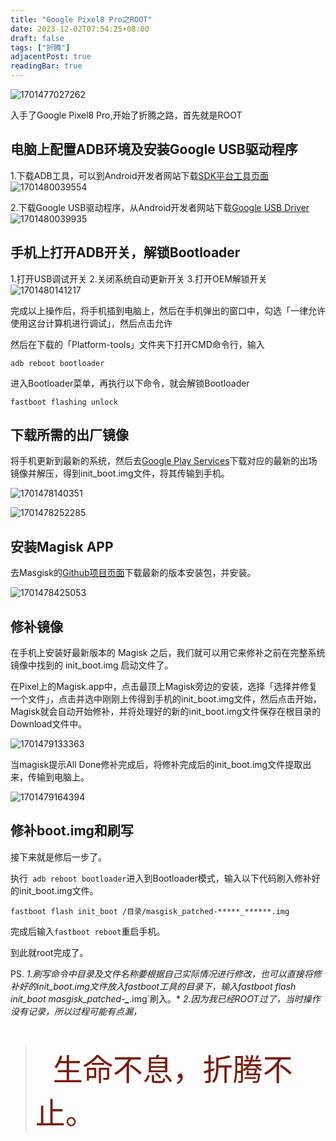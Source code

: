 ```yaml
---
title: "Google Pixel8 Pro之ROOT"
date: 2023-12-02T07:54:25+08:00
draft: false
tags: ["折腾"]
adjacentPost: true
readingBar: true
---
```


![1701477027262](https://cdn.jsdelivr.net/gh/tosspi/picx-images-hosting@master/1701477027262.jpg)

 入手了Google Pixel8 Pro,开始了折腾之路，首先就是ROOT

 ## 电脑上配置ADB环境及安装Google USB驱动程序

 1.下载ADB工具，可以到Android开发者网站下载[SDK平台工具页面](https://developer.android.com/studio/releases/platform-tools?hl=zh-cn)
![1701480039554](https://cdn.jsdelivr.net/gh/tosspi/picx-images-hosting@master/1701480039554.jpg)


 2.下载Google USB驱动程序，从Android开发者网站下载[Google USB Driver](https://developer.android.com/studio/run/win-usb?hl=zh-cn)
![1701480039935](https://cdn.jsdelivr.net/gh/tosspi/picx-images-hosting@master/1701480039935.jpg)

 ## 手机上打开ADB开关，解锁Bootloader

 1.打开USB调试开关
 2.关闭系统自动更新开关
 3.打开OEM解锁开关
 ![1701480141217](https://cdn.jsdelivr.net/gh/tosspi/picx-images-hosting@master/1701480141217.jpg)

 完成以上操作后，将手机插到电脑上，然后在手机弹出的窗口中，勾选「一律允许使用这台计算机进行调试」，然后点击允许

 然后在下载的「Platform-tools」文件夹下打开CMD命令行，输入

 ```
 adb reboot bootloader
 ```

 进入Bootloader菜单，再执行以下命令，就会解锁Bootloader

 ```
 fastboot flashing unlock
 ```

 ## 下载所需的出厂镜像
将手机更新到最新的系统，然后去[Google Play Services](https://developers.google.com/android/images?hl=zh-cn)下载对应的最新的出场镜像并解压，得到init_boot.img文件，将其传输到手机。

![1701478140351](https://cdn.jsdelivr.net/gh/tosspi/picx-images-hosting@master/1701478140351.jpg)

![1701478252285](https://cdn.jsdelivr.net/gh/tosspi/picx-images-hosting@master/1701478252285.jpg)

 ## 安装Magisk APP

去Masgisk的[Github项目页面](https://github.com/topjohnwu/Magisk)下载最新的版本安装包，并安装。

![1701478425053](https://cdn.jsdelivr.net/gh/tosspi/picx-images-hosting@master/1701478425053.jpg)


 ## 修补镜像

 在手机上安装好最新版本的 Magisk 之后，我们就可以用它来修补之前在完整系统镜像中找到的 init_boot.img 启动文件了。

在Pixel上的Magisk.app中，点击最顶上Magisk旁边的安装，选择「选择并修复一个文件」，点击并选中刚刚上传得到手机的init_boot.img文件，然后点击开始，Magisk就会自动开始修补，并将处理好的新的init_boot.img文件保存在根目录的Download文件中。

![1701479133363](https://cdn.jsdelivr.net/gh/tosspi/picx-images-hosting@master/1701479133363.jpg)

当magisk提示All Done修补完成后，将修补完成后的init_boot.img文件提取出来，传输到电脑上。

![1701479164394](https://cdn.jsdelivr.net/gh/tosspi/picx-images-hosting@master/1701479164394.jpg)


 ## 修补boot.img和刷写

 接下来就是修后一步了。

 执行` adb reboot bootloader`进入到Bootloader模式，输入以下代码刷入修补好的init_boot.img文件。

 ```
 fastboot flash init_boot /目录/masgisk_patched-*****_******.img
 ```

 完成后输入`fastboot reboot`重启手机。

 到此就root完成了。

 PS.
 *1.刷写命令中目录及文件名称要根据自己实际情况进行修改，也可以直接将修补好的init_boot.img文件放入fastboot工具的目录下，输入fastboot flash init_boot masgisk_patched-*****_******.img`刷入。*
 *2.因为我已经ROOT过了，当时操作没有记录，所以过程可能有点漏，*




<br>

>&emsp;&emsp;<font size=9 color=#7a1b0c>生命不息，折腾不止。</font>
